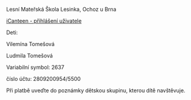 Lesní Mateřská Škola Lesinka, Ochoz u Brna

 [iCanteen - přihlášení uživatele](https://strav.nasejidelna.cz/0248/login)


Deti: 

Vilemína Tomešová

Ludmila Tomešová


Variabilní symbol: 2637

číslo účtu: 2809200954/5500

  

Při platbě uveďte do poznámky dětskou skupinu, kterou dítě navštěvuje.
